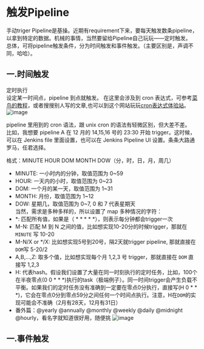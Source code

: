 # 触发Pipeline
手动triger Pipeline是基操。近期有requirement下来，要每天触发数条pipeline，以拿到特定的数据。机械的事情，当然要留给Pipeline自己玩玩——定时触发。  
总体，可将pipeline触发条件，分为时间触发和事件触发。（主要区别是，声调不同，哈哈）。

## 一.时间触发
定时执行  
设定某一时间点，pipeline 到点就触发。
在这里会涉及到 cron 表达式，可参考[菜鸟的教程](https://www.runoob.com/w3cnote/linux-crontab-tasks.html)，或者搜搜别人写的文章,也可以到这个网站玩玩[cron表达式体验站](https://crontab.guru/)。    
![image](https://github.com/786788808/Pipeline/assets/32427537/45c7944f-7a8d-45f7-8d81-aa0663bc0298)


pipeline 里用到的 cron 语法，跟 unix cron 的语法有轻微区别，但大差不差。  
比如，我想要 pipeline A 在 12 月的 14,15,16 号的 23:30 开始 trigger。这时候，可以在 Jenkins file 里面设置，也可以在 Jenkins Pipeline UI 设置。条条大路通罗马，任君选择。    

格式：MINUTE HOUR DOM MONTH DOW（分，时，日，月，周几）  
- MINUTE: 一小时内的分钟，取值范围为 0~59  
- HOUR: 一天内的小时，取值范围为 0~23  
- DOM: 一个月的某一天，取值范围为 1~31  
- MONTH: 月份，取值范围为 1~12   
- DOW: 星期几，取值范围为 0~7, 0 和 7 代表星期天   
  当然，需求是多种多样的，所以设置了 map 多种情况的字符：    
- *: 匹配所有值，如果是（ * * * * *），则表示每分钟都会trigger一次  
- M-N: 匹配 M 到 N 之间的值，比如想实现10-20分的时候trigger，那就在 `MINUTE` 写 10-20  
- M-N/X or */X: 比如想实现5号到20号，隔2天就trigger pipeline, 那就直接在 `DOM`写 5-20/2  
- A,B,…,Z: 取多个值，比如想实现每个月 1,2,3 号 trigger，那就直接在 `DOM` 直接写 1,2,3
- H: 代表hash。假设我们设置了大量在同一时刻执行的定时任务，比如，100个在半夜零点(0 0 * * *)执行的task（极端例子）。同一时间trigger会产生负载不平衡。如果我们的定时任务没有准确到一定要在零点0分执行，直接写(H 0 * * *)，它会在零点0分到零点59分之间任何一个时间点执行。注意，H在`DOM`的实现可能会不准确（2月有28天，12月有31日）
- 番外篇：@yearly @annually @monthly @weekly @daily @midnight @hourly，看名字就知道很好用，随便挑
![image](https://github.com/786788808/Pipeline/assets/32427537/e7ae5a80-303f-4ab3-88dc-ebe36bdd06d2)

  
## 一.事件触发
